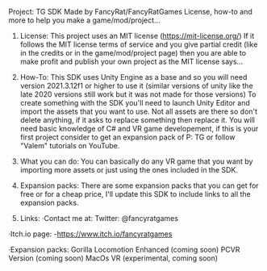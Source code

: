 Project: TG SDK Made by FancyRat/FancyRatGames
License, how-to and more to help you make a game/mod/project...

1. License:
This project uses an MIT license (https://mit-license.org/)
If it follows the MIT license terms of service and you give partial credit (like in the credits or in the game/mod/project page) then you are able to make profit and publish your own project as the MIT license says...

2. How-To:
This SDK uses Unity Engine as a base and so you will need version 2021.3.12f1 or higher to use it (similar versions of unity like the late 2020 versions still work but it was not made for those versions)
To create something with the SDK you'll need to launch Unity Editor and import the assets that you want to use.
Not all assets are there so don't delete anything, if it asks to replace something then replace it.
You will need basic knowledge of C# and VR game developement, if this is your first project consider to get an expansion pack of P: TG or follow "Valem" tutorials on YouTube.

3. What you can do:
You can basically do any VR game that you want by importing more assets or just using the ones included in the SDK.

4. Expansion packs:
There are some expansion packs that you can get for free or for a cheap price, I'll update this SDK to include links to all the expansion packs.

5. Links:
·Contact me at:
Twitter: @fancyratgames

·Itch.io page:
-https://www.itch.io/fancyratgames

·Expansion packs:
Gorilla Locomotion Enhanced (coming soon)
PCVR Version (coming soon)
MacOs VR (experimental, coming soon)
